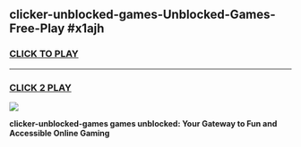 
## clicker-unblocked-games-Unblocked-Games-Free-Play #x1ajh
<h3>
<a href="https://us.freeplayer.one?title=clicker-unblocked-games&ref=9M">CLICK TO PLAY</a></h3>
<hr>

<h3>
<a href="https://us.freeplayer.one?title=clicker-unblocked-games&ref=9M">CLICK 2 PLAY</a>
  
</h3>

<a href="https://us.freeplayer.one?title=clicker-unblocked-games&ref=9M"><img src="https://clearcache.store/games.png"></a>


**clicker-unblocked-games games unblocked: Your Gateway to Fun and Accessible Online Gaming**
